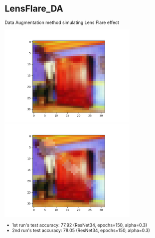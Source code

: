 # LensFlare_DA
Data Augmentation method simulating Lens Flare effect

<p float="left">
  <img src="/images/1_0.png" width="400" />
  <img src="/images/1_1.png" width="400" /> 
</p>

- 1st run's test accuracy: 77.92 (ResNet34, epochs=150, alpha=0.3)
- 2nd run's test accuracy: 78.05 (ResNet34, epochs=150, alpha=0.3)
